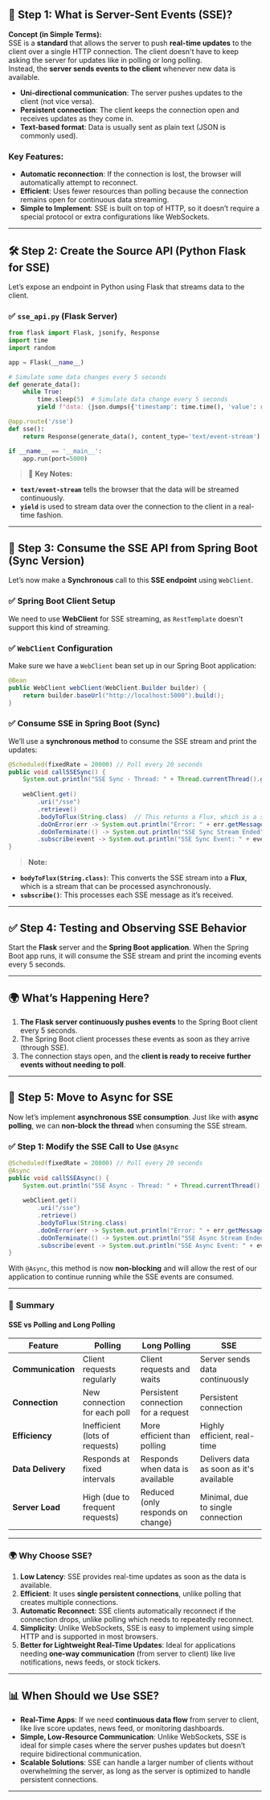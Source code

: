 
## 🚀 Step 1: What is Server-Sent Events (SSE)?

**Concept (in Simple Terms):**  
SSE is a **standard** that allows the server to push **real-time updates** to the client over a single HTTP connection. The client doesn't have to keep asking the server for updates like in polling or long polling.  
Instead, the **server sends events to the client** whenever new data is available.

- **Uni-directional communication**: The server pushes updates to the client (not vice versa).
- **Persistent connection**: The client keeps the connection open and receives updates as they come in.
- **Text-based format**: Data is usually sent as plain text (JSON is commonly used).

### Key Features:
- **Automatic reconnection**: If the connection is lost, the browser will automatically attempt to reconnect.
- **Efficient**: Uses fewer resources than polling because the connection remains open for continuous data streaming.
- **Simple to Implement**: SSE is built on top of HTTP, so it doesn’t require a special protocol or extra configurations like WebSockets.

---

## 🛠 Step 2: Create the Source API (Python Flask for SSE)

Let’s expose an endpoint in Python using Flask that streams data to the client.

### ✅ `sse_api.py` (Flask Server)
```python
from flask import Flask, jsonify, Response
import time
import random

app = Flask(__name__)

# Simulate some data changes every 5 seconds
def generate_data():
    while True:
        time.sleep(5)  # Simulate data change every 5 seconds
        yield f"data: {json.dumps({'timestamp': time.time(), 'value': random.randint(0, 100)})}\n\n"

@app.route('/sse')
def sse():
    return Response(generate_data(), content_type='text/event-stream')

if __name__ == '__main__':
    app.run(port=5000)
```

> 🔄 **Key Notes:**
- **`text/event-stream`** tells the browser that the data will be streamed continuously.
- **`yield`** is used to stream data over the connection to the client in a real-time fashion.

---

## 🧪 Step 3: Consume the SSE API from Spring Boot (Sync Version)

Let’s now make a **Synchronous** call to this **SSE endpoint** using `WebClient`.

### ✅ Spring Boot Client Setup
We need to use **WebClient** for SSE streaming, as `RestTemplate` doesn't support this kind of streaming.

### ✅ `WebClient` Configuration
Make sure we have a `WebClient` bean set up in our Spring Boot application:

```java
@Bean
public WebClient webClient(WebClient.Builder builder) {
    return builder.baseUrl("http://localhost:5000").build();
}
```

### ✅ Consume SSE in Spring Boot (Sync)
We’ll use a **synchronous method** to consume the SSE stream and print the updates:

```java
@Scheduled(fixedRate = 20000) // Poll every 20 seconds
public void callSSESync() {
    System.out.println("SSE Sync - Thread: " + Thread.currentThread().getName());
    
    webClient.get()
        .uri("/sse")
        .retrieve()
        .bodyToFlux(String.class)  // This returns a Flux, which is a stream of data
        .doOnError(err -> System.out.println("Error: " + err.getMessage()))
        .doOnTerminate(() -> System.out.println("SSE Sync Stream Ended"))
        .subscribe(event -> System.out.println("SSE Sync Event: " + event));
}
```

> **Note:**
- **`bodyToFlux(String.class)`**: This converts the SSE stream into a **Flux**, which is a stream that can be processed asynchronously.
- **`subscribe()`**: This processes each SSE message as it’s received.

---

## ✅ Step 4: Testing and Observing SSE Behavior
Start the **Flask** server and the **Spring Boot application**. When the Spring Boot app runs, it will consume the SSE stream and print the incoming events every 5 seconds.

---

## 🌍 **What’s Happening Here?**

1. **The Flask server continuously pushes events** to the Spring Boot client every 5 seconds.
2. The Spring Boot client processes these events as soon as they arrive (through SSE).
3. The connection stays open, and the **client is ready to receive further events without needing to poll**.

---

## 🚀 Step 5: Move to **Async** for SSE

Now let’s implement **asynchronous SSE consumption**. Just like with **async polling**, we can **non-block the thread** when consuming the SSE stream.

### ✅ Step 1: Modify the SSE Call to Use `@Async`

```java
@Scheduled(fixedRate = 20000) // Poll every 20 seconds
@Async
public void callSSEAsync() {
    System.out.println("SSE Async - Thread: " + Thread.currentThread().getName());
    
    webClient.get()
        .uri("/sse")
        .retrieve()
        .bodyToFlux(String.class)
        .doOnError(err -> System.out.println("Error: " + err.getMessage()))
        .doOnTerminate(() -> System.out.println("SSE Async Stream Ended"))
        .subscribe(event -> System.out.println("SSE Async Event: " + event));
}
```

With `@Async`, this method is now **non-blocking** and will allow the rest of our application to continue running while the SSE events are consumed.

---

### 📝 **Summary**

#### **SSE vs Polling and Long Polling**

| **Feature**            | **Polling**                  | **Long Polling**               | **SSE**                        |
|------------------------|------------------------------|--------------------------------|--------------------------------|
| **Communication**       | Client requests regularly    | Client requests and waits      | Server sends data continuously |
| **Connection**          | New connection for each poll | Persistent connection for a request | Persistent connection          |
| **Efficiency**          | Inefficient (lots of requests) | More efficient than polling    | Highly efficient, real-time    |
| **Data Delivery**       | Responds at fixed intervals   | Responds when data is available | Delivers data as soon as it's available |
| **Server Load**         | High (due to frequent requests) | Reduced (only responds on change) | Minimal, due to single connection |

---

### 🌍 **Why Choose SSE?**

1. **Low Latency**: SSE provides real-time updates as soon as the data is available.
2. **Efficient**: It uses **single persistent connections**, unlike polling that creates multiple connections.
3. **Automatic Reconnect**: SSE clients automatically reconnect if the connection drops, unlike polling which needs to repeatedly reconnect.
4. **Simplicity**: Unlike WebSockets, SSE is easy to implement using simple HTTP and is supported in most browsers.
5. **Better for Lightweight Real-Time Updates**: Ideal for applications needing **one-way communication** (from server to client) like live notifications, news feeds, or stock tickers.

---

## 📊 **When Should we Use SSE?**

- **Real-Time Apps**: If we need **continuous data flow** from server to client, like live score updates, news feed, or monitoring dashboards.
- **Simple, Low-Resource Communication**: Unlike WebSockets, SSE is ideal for simple cases where the server pushes updates but doesn’t require bidirectional communication.
- **Scalable Solutions**: SSE can handle a larger number of clients without overwhelming the server, as long as the server is optimized to handle persistent connections.

---
